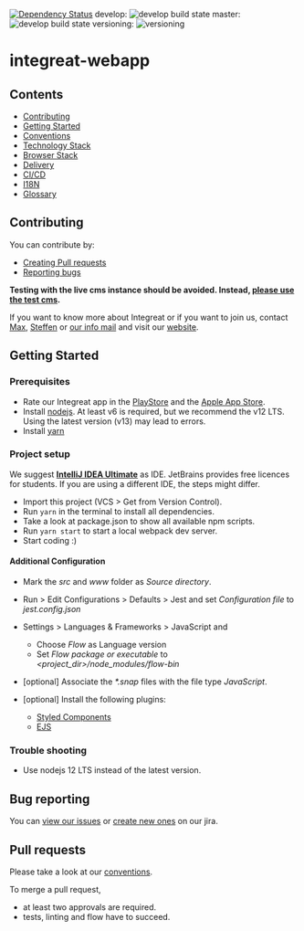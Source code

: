 [![Dependency Status](https://gemnasium.com/badges/github.com/Integreat/integreat-webapp.svg)](https://gemnasium.com/github.com/Integreat/integreat-webapp)
develop: ![develop build state](https://api.travis-ci.org/Integreat/integreat-webapp.svg?branch=develop)
master: ![develop build state](https://api.travis-ci.org/Integreat/integreat-webapp.svg?branch=master)
versioning: ![versioning](https://img.shields.io/badge/calver-YYYY.MM.PATCH-22bfda.svg)

# integreat-webapp
## Contents
* [Contributing](#contributing)
* [Getting Started](#getting-started)
* [Conventions](docs/01-conventions.md)
* [Technology Stack](docs/02-technology-stack.md)
* [Browser Stack](docs/05-browser-stack.md)
* [Delivery](docs/03-delivery.md)
* [CI/CD](docs/06-cicd.md)
* [I18N](docs/14-i18n.md)
* [Glossary](https://wiki.integreat-app.de/glossary)

## Contributing
You can contribute by:
* [Creating Pull requests](.github/CONTRIBUTING.md#pull-requests)
* [Reporting bugs](#bug-reporting)

**Testing with the live cms instance should be avoided. Instead, [please use the test cms](docs/02-technology-stack.md#test-cms).**

If you want to know more about Integreat or if you want to join us, contact [Max](mailto:ammann@integreat-app.de), 
[Steffen](mailto:kleinle@integreat-app.de) or [our info mail](mailto:info@integreat-app.de) and visit our [website](https://integreat-app.de).

## Getting Started
### Prerequisites
* Rate our Integreat app in the [PlayStore](https://play.google.com/store/apps/details?id=tuerantuer.app.integreat)
and the [Apple App Store](https://apps.apple.com/ae/app/integreat/id1072353915).
* Install [nodejs](https://nodejs.org/). At least v6 is required, but we recommend the v12 LTS.
Using the latest version (v13) may lead to errors.
* Install [yarn](https://yarnpkg.com/)

### Project setup
We suggest **[IntelliJ IDEA Ultimate](https://www.jetbrains.com/idea/)** as IDE. JetBrains provides free licences for students.
If you are using a different IDE, the steps might differ.

* Import this project (VCS > Get from Version Control).
* Run `yarn` in the terminal to install all dependencies.
* Take a look at package.json to show all available npm scripts.
* Run `yarn start` to start a local webpack dev server.
* Start coding :)

#### Additional Configuration
* Mark the *src* and *www* folder as *Source directory*.
* Run > Edit Configurations > Defaults > Jest and set *Configuration file* to *jest.config.json*
   
* Settings > Languages & Frameworks > JavaScript and
    * Choose *Flow* as Language version
    * Set *Flow package or executable* to *<project_dir>/node_modules/flow-bin*
   
* [optional] Associate the *\*.snap* files with the file type *JavaScript*.
* [optional] Install the following plugins:
    * [Styled Components](https://plugins.jetbrains.com/plugin/9997-styled-components--styled-jsx/)
    * [EJS](https://plugins.jetbrains.com/plugin/index?xmlId=com.jetbrains.lang.ejs)

### Trouble shooting
* Use nodejs 12 LTS instead of the latest version.

## Bug reporting
You can [view our issues](https://issues.integreat-app.de/projects/WEBAPP) or
 [create new ones](https://issues.integreat-app.de/secure/CreateIssue!default.jspa) on our jira.

## Pull requests
Please take a look at our [conventions](docs/01-conventions.md).

To merge a pull request, 
* at least two approvals are required.
* tests, linting and flow have to succeed.
